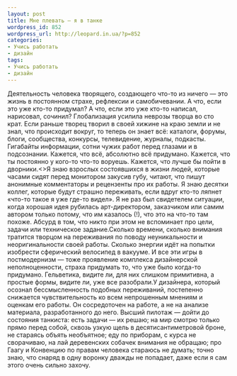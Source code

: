 ```yaml
---
layout: post
title: Мне плевать — я в танке
wordpress_id: 852
wordpress_url: http://leopard.in.ua/?p=852
categories:
- Учись работать
- дизайн
tags:
- Учись работать
- дизайн
---
```

Деятельность человека творящего, создающего что-то из ничего — это жизнь в постоянном страхе, рефлексии и самобичевании. А что, если это уже кто-то придумал? А что, если это уже кто-то написал, нарисовал, сочинил? Глобализация усилила неврозы творца во сто крат. Если раньше творец творил в своей хижине на краю земли и не знал, что происходит вокруг, то теперь он знает всё: каталоги, форумы, блоги, сообщества, конкурсы, телевидение, журналы, подкасты. Гигабайты информации, сотни чужих работ перед глазами и в подсознании. Кажется, что всё, абсолютно всё придумано. Кажется, что ты постоянно у кого-то что-то воруешь. Кажется, что лучше бы пойти в дворники.<><!--more-->Я знаю взрослых состоявшихся в жизни людей, которые часами сидят перед монитором закусив губу, читают, что пишут анонимные комментаторы и рецензенты про их работы. Я знаю десятки коллег, которые будут страшно переживать, если вдруг кто-то ляпнет «что-то такое я уже где-то видел». Я не раз был свидетелем ситуации, когда хорошая идея рубилась арт-директором, заказчиком или самим автором только потому, что им казалось (!), что это на что-то там похоже. Абсурд в том, что никто при этом не вспоминает про цели, задачи или техническое задание.Сколько времени, сколько внимания тратится творцом на переживания по поводу неуникальности и неоригинальности своей работы. Сколько энергии идёт на попытки изобрести сферический велосипед в вакууме. И все эти игры в постмодернизм — тоже проявление комплекса дизайнерской неполноценности, страха придумать то, что уже было когда-то придумано. Гельветика, видите ли, для них слишком примитивна, а простые формы, видите ли, уже все разобрали.У дизайнера, который осознал бессмысленность подобных переживаний, постепенно снижается чувствительность ко всем непрошенным мнениям и оценкам его работы. Он сосредоточен на работе, а не на анализе материала, разработанного до него. Высший пилотаж — дойти до состояния танкиста: есть задачи — их решаю; на мир смотрю только прямо перед собой, сквозь узкую щель в десятисантиметровой броне, не стараясь объять необъятное; еду по приборам, с курса не сворачиваю, на лай деревенских собачек внимания не обращаю; про Гаагу и Конвенцию по правам человека стараюсь не думать; точно знаю, что снаряд в одну воронку дважды не попадает, даже если я сам этого очень сильно захочу.
